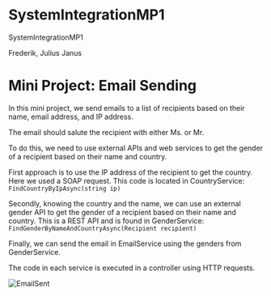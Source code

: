 # SystemIntegrationMP1
SystemIntegrationMP1

Frederik, Julius Janus

# Mini Project: Email Sending

In this mini project, we send emails to a list of recipients based on their name, email address, and IP address.

The email should salute the recipient with either Ms. or Mr.

To do this, we need to use external APIs and web services to get the gender of a recipient based on their name and country.

First approach is to use the IP address of the recipient to get the country. Here we used a SOAP request. This code is located in CountryService: `FindCountryByIpAsync(string ip)`

Secondly, knowing the country and the name, we can use an external gender API to get the gender of a recipient based on their name and country. This is a REST API and is found in GenderService: `FindGenderByNameAndCountryAsync(Recipient recipient)`

Finally, we can send the email in EmailService using the genders from GenderService.

The code in each service is executed in a controller using HTTP requests.


![EmailSent](https://github.com/FrederikBA/SystemIntegrationMP1/assets/61831295/5165db8b-137b-401d-bb3c-1a66eefb585d)
